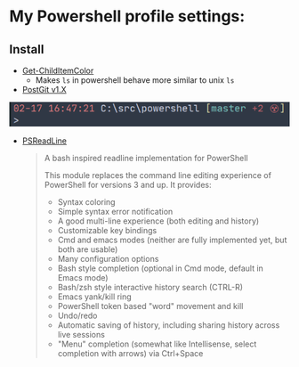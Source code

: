 # My Powershell profile settings:

## Install

- [Get-ChildItemColor](https://github.com/joonro/Get-ChildItemColor)
  - Makes `ls` in powershell behave more similar to unix `ls`
- [PostGit v1.X](https://github.com/dahlbyk/posh-git)

![Example Prompt](https://raw.githubusercontent.com/gblock0/powershell/master/screenshots/poshgitPrompt.png)

- [PSReadLine](https://github.com/PowerShell/PSReadLine)
  > A bash inspired readline implementation for PowerShell
  >
  > This module replaces the command line editing experience of PowerShell for versions 3 and up. It provides:
  >
  > - Syntax coloring
  > - Simple syntax error notification
  > - A good multi-line experience (both editing and history)
  > - Customizable key bindings
  > - Cmd and emacs modes (neither are fully implemented yet, but both are usable)
  > - Many configuration options
  > - Bash style completion (optional in Cmd mode, default in Emacs mode)
  > - Bash/zsh style interactive history search (CTRL-R)
  > - Emacs yank/kill ring
  > - PowerShell token based "word" movement and kill
  > - Undo/redo
  > - Automatic saving of history, including sharing history across live sessions
  > - "Menu" completion (somewhat like Intellisense, select completion with arrows) via Ctrl+Space
